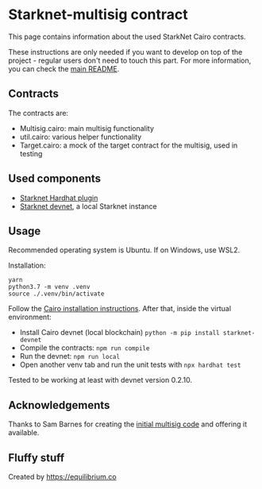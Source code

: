 # Starknet-multisig contract

This page contains information about the used StarkNet Cairo contracts.

These instructions are only needed if you want to develop on top of the project - regular users don't need to touch this part. For more information, you can check the [main README](https://github.com/eqlabs/starknet-multisig/blob/main/README.md).

## Contracts

The contracts are:

- Multisig.cairo: main multisig functionality
- util.cairo: various helper functionality
- Target.cairo: a mock of the target contract for the multisig, used in testing

## Used components

- [Starknet Hardhat plugin](https://github.com/Shard-Labs/starknet-hardhat-plugin)
- [Starknet devnet](https://github.com/Shard-Labs/starknet-devnet), a local Starknet instance

## Usage

Recommended operating system is Ubuntu. If on Windows, use WSL2.

Installation:

```
yarn
python3.7 -m venv .venv
source ./.venv/bin/activate
```

Follow the [Cairo installation instructions](https://www.cairo-lang.org/docs/quickstart.html).
After that, inside the virtual environment:

- Install Cairo devnet (local blockchain) `python -m pip install starknet-devnet`
- Compile the contracts: `npm run compile`
- Run the devnet: `npm run local`
- Open another venv tab and run the unit tests with `npx hardhat test`

Tested to be working at least with devnet version 0.2.10.

## Acknowledgements

Thanks to Sam Barnes for creating the [initial multisig code](https://github.com/sambarnes/cairo-multisig) and offering it available.

## Fluffy stuff

Created by https://equilibrium.co
